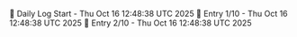 📅 Daily Log Start - Thu Oct 16 12:48:38 UTC 2025
📌 Entry 1/10 - Thu Oct 16 12:48:38 UTC 2025
📌 Entry 2/10 - Thu Oct 16 12:48:38 UTC 2025
